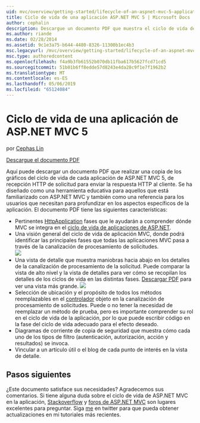 ```yaml
---
uid: mvc/overview/getting-started/lifecycle-of-an-aspnet-mvc-5-application
title: Ciclo de vida de una aplicación ASP.NET MVC 5 | Microsoft Docs
author: cephalin
description: Descargue un documento PDF que muestra el ciclo de vida de una aplicación ASP.NET MVC 5. Este documento del ciclo de vida proporciona una visión general del ciclo de vida MVC un...
ms.author: riande
ms.date: 02/28/2014
ms.assetid: 9c1e3a75-b644-4480-8326-11300b1ec4b3
msc.legacyurl: /mvc/overview/getting-started/lifecycle-of-an-aspnet-mvc-5-application
msc.type: authoredcontent
ms.openlocfilehash: f4a9b3fb61552b070db11fba617b5627fcd71cd5
ms.sourcegitcommit: 51b01b6ff8edde57d8243e4da28c9f1e7f1962b2
ms.translationtype: MT
ms.contentlocale: es-ES
ms.lasthandoff: 05/06/2019
ms.locfileid: "65124084"
---
```

# <a name="lifecycle-of-an-aspnet-mvc-5-application"></a>Ciclo de vida de una aplicación de ASP.NET MVC 5

por [Cephas Lin](https://github.com/cephalin)

[Descargue el documento PDF](lifecycle-of-an-aspnet-mvc-5-application/_static/lifecycle-of-an-aspnet-mvc-5-application1.pdf)

Aquí puede descargar un documento PDF que realizar una copia de los gráficos del ciclo de vida de cada aplicación de ASP.NET MVC 5, de recepción HTTP de solicitud para enviar la respuesta HTTP al cliente. Se ha diseñado como una herramienta educativa para aquellos que está familiarizado con ASP.NET MVC y también como una referencia para los usuarios que necesitan para profundizar en los aspectos específicos de la aplicación. El documento PDF tiene las siguientes características:

- Pertinentes [HttpApplication](https://msdn.microsoft.com/library/system.web.httpapplication.aspx) fases que le ayudarán a comprender dónde MVC se integra en el [ciclo de vida de aplicaciones de ASP.NET](https://msdn.microsoft.com/library/bb470252.aspx).
- Una visión general del ciclo de vida de aplicación MVC, donde podrá identificar las principales fases que todas las aplicaciones MVC pasa a través de la canalización de procesamiento de solicitudes.  
    ![](lifecycle-of-an-aspnet-mvc-5-application/_static/image1.jpg)
- Una vista de detalle que muestra maniobras hacia abajo en los detalles de la canalización de procesamiento de la solicitud. Puede comparar la vista de alto nivel y la vista de detalles para ver cómo se recopilan los detalles de los ciclos de vida en las distintas fases. [Descargar PDF](lifecycle-of-an-aspnet-mvc-5-application/_static/lifecycle-of-an-aspnet-mvc-5-application1.pdf) para ver una vista más grande.
    ![](lifecycle-of-an-aspnet-mvc-5-application/_static/image2.jpg)
- Selección de ubicación y el propósito de todos los métodos reemplazables en el [controlador](https://msdn.microsoft.com/library/system.web.mvc.controller.aspx) objeto en la canalización de procesamiento de solicitudes. Puede o no tener la necesidad de reemplazar un método de prueba, pero es importante comprender su rol en el ciclo de vida de la aplicación, por lo que puede escribir código en la fase del ciclo de vida adecuado para el efecto deseado.
- Diagramas de corriente de copia de seguridad que muestra cómo cada uno de los tipos de filtro (autenticación, autorización, acción y resultados) se invoca.
- Vincular a un artículo útil o el blog de cada punto de interés en la vista de detalle.

## <a name="next-steps"></a>Pasos siguientes

¿Este documento satisface sus necesidades? Agradecemos sus comentarios. Si tiene alguna duda sobre el ciclo de vida de ASP.NET MVC en la aplicación, [Stackoverflow](http://stackoverflow.com/help) y [foros de ASP.NET MVC](https://forums.asp.net/1146.aspx) son lugares excelentes para preguntar. Siga [me](https://twitter.com/Cephas_MSFT) en twitter para que pueda obtener actualizaciones en mi tutoriales más recientes.
